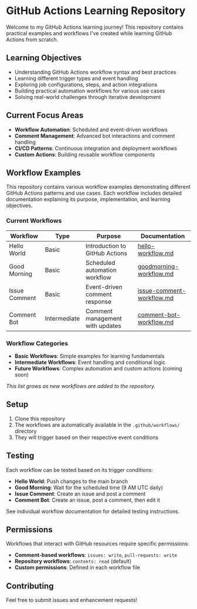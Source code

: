 # GitHub Actions Learning Repository

Welcome to my GitHub Actions learning journey! This repository contains practical examples and workflows I've created while learning GitHub Actions from scratch.

## Learning Objectives

- Understanding GitHub Actions workflow syntax and best practices
- Learning different trigger types and event handling
- Exploring job configurations, steps, and action integrations
- Building practical automation workflows for various use cases
- Solving real-world challenges through iterative development

## Current Focus Areas

- **Workflow Automation**: Scheduled and event-driven workflows
- **Comment Management**: Advanced bot interactions and comment handling
- **CI/CD Patterns**: Continuous integration and deployment workflows
- **Custom Actions**: Building reusable workflow components

## Workflow Examples

This repository contains various workflow examples demonstrating different GitHub Actions patterns and use cases. Each workflow includes detailed documentation explaining its purpose, implementation, and learning objectives.

### Current Workflows

| Workflow | Type | Purpose | Documentation |
|----------|------|---------|---------------|
| Hello World | Basic | Introduction to GitHub Actions | [hello-workflow.md](./workflows/hello-workflow.md) |
| Good Morning | Basic | Scheduled automation workflow | [goodmorning-workflow.md](./workflows/goodmorning-workflow.md) |
| Issue Comment | Basic | Event-driven comment response | [issue-comment-workflow.md](./workflows/issue-comment-workflow.md) |
| Comment Bot | Intermediate | Comment management with updates | [comment-bot-workflow.md](./workflows/comment-bot-workflow.md) |

### Workflow Categories

- **Basic Workflows**: Simple examples for learning fundamentals
- **Intermediate Workflows**: Event handling and conditional logic
- **Future Workflows**: Complex automation and custom actions (coming soon)

*This list grows as new workflows are added to the repository.*

## Setup

1. Clone this repository
2. The workflows are automatically available in the `.github/workflows/` directory
3. They will trigger based on their respective event conditions

## Testing

Each workflow can be tested based on its trigger conditions:

- **Hello World**: Push changes to the main branch
- **Good Morning**: Wait for the scheduled time (9 AM UTC daily)
- **Issue Comment**: Create an issue and post a comment
- **Comment Bot**: Create an issue, post a comment, then edit it

See individual workflow documentation for detailed testing instructions.

## Permissions

Workflows that interact with GitHub resources require specific permissions:

- **Comment-based workflows**: `issues: write`, `pull-requests: write`
- **Repository workflows**: `contents: read` (default)
- **Custom permissions**: Defined in each workflow file

## Contributing

Feel free to submit issues and enhancement requests!